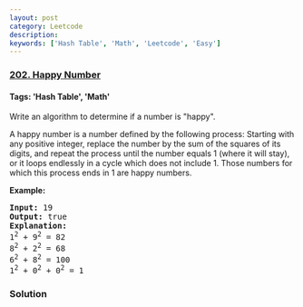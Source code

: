 ```yaml
---
layout: post
category: Leetcode
description: 
keywords: ['Hash Table', 'Math', 'Leetcode', 'Easy']
---
```

### [202. Happy Number](https://leetcode.com/problems/happy-number)

#### Tags: 'Hash Table', 'Math'

<div class="content__u3I1 question-content__JfgR"><div><p>Write an algorithm to determine if a number is "happy".</p>
<p>A happy number is a number defined by the following process: Starting with any positive integer, replace the number by the sum of the squares of its digits, and repeat the process until the number equals 1 (where it will stay), or it loops endlessly in a cycle which does not include 1. Those numbers for which this process ends in 1 are happy numbers.</p>
<p><strong>Example: </strong></p>
<pre><strong>Input:</strong> 19
<strong>Output:</strong> true
<strong>Explanation: 
</strong>1<sup>2</sup> + 9<sup>2</sup> = 82
8<sup>2</sup> + 2<sup>2</sup> = 68
6<sup>2</sup> + 8<sup>2</sup> = 100
1<sup>2</sup> + 0<sup>2</sup> + 0<sup>2</sup> = 1
</pre></div></div>

### Solution
